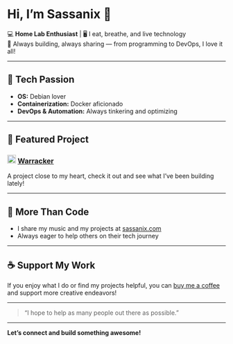 # Hi, I’m Sassanix 👋

💻 **Home Lab Enthusiast** | 🖥️ I eat, breathe, and live technology  
🚀 Always building, always sharing — from programming to DevOps, I love it all!

---

## 🔧 Tech Passion
- **OS:** Debian lover
- **Containerization:** Docker aficionado
- **DevOps & Automation:** Always tinkering and optimizing

---

## 🌟 Featured Project

### <img src="https://github.com/user-attachments/assets/2132a842-4233-4d37-8fde-b2d23353ed76" width="20"/> [Warracker](https://github.com/sassanix/warracker)
A project close to my heart, check it out and see what I’ve been building lately!

---

## 🎵 More Than Code

- I share my music and my projects at [sassanix.com](https://sassanix.com)
- Always eager to help others on their tech journey

---

## ☕ Support My Work

If you enjoy what I do or find my projects helpful, you can [buy me a coffee](https://buymeacoffee.com/sassanix) and support more creative endeavors!

---

> “I hope to help as many people out there as possible.”

---

**Let’s connect and build something awesome!**
